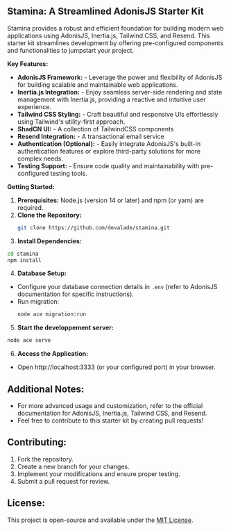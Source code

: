 ## Stamina: A Streamlined AdonisJS Starter Kit

Stamina provides a robust and efficient foundation for building modern web applications using AdonisJS, Inertia.js, Tailwind CSS, and Resend. This starter kit streamlines development by offering pre-configured components and functionalities to jumpstart your project.

**Key Features:**

- **AdonisJS Framework:** - Leverage the power and flexibility of AdonisJS for building scalable and maintainable web applications.
- **Inertia.js Integration:** - Enjoy seamless server-side rendering and state management with Inertia.js, providing a reactive and intuitive user experience.
- **Tailwind CSS Styling:** - Craft beautiful and responsive UIs effortlessly using Tailwind's utility-first approach.
- **ShadCN UI:** - A collection of TailwindCSS components
- **Resend Integration:** - A transactional email service
- **Authentication (Optional):** - Easily integrate AdonisJS's built-in authentication features or explore third-party solutions for more complex needs.
- **Testing Support:** - Ensure code quality and maintainability with pre-configured testing tools.

**Getting Started:**

1. **Prerequisites:** Node.js (version 14 or later) and npm (or yarn) are required.
2. **Clone the Repository:**
   ```bash
   git clone https://github.com/devalade/stamina.git
    ```
3. **Install Dependencies:**
  ```bash
  cd stamina
  npm install
  ```

4. **Database Setup:**
- Configure your database connection details in `.env` (refer to AdonisJS documentation for specific instructions).
- Run migration: 
  ```bash
  node ace migration:run 
  ```
5. **Start the developpement server:**
  ```bash
  node ace serve
  ```

6. **Access the Application:**
- Open http://localhost:3333 (or your configured port) in your browser.

## Additional Notes:

- For more advanced usage and customization, refer to the official documentation for AdonisJS, Inertia.js, Tailwind CSS, and Resend.
- Feel free to contribute to this starter kit by creating pull requests!


## Contributing:
1. Fork the repository.
2. Create a new branch for your changes.
3. Implement your modifications and ensure proper testing.
4. Submit a pull request for review.

## License:
This project is open-source and available under the [MIT License](https://github.com/devalade/stamina/LICENSE).
